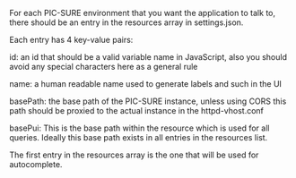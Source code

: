 For each PIC-SURE environment that you want the application to talk to, there should
be an entry in the resources array in settings.json. 

Each entry has 4 key-value pairs:

id: an id that should be a valid variable name in JavaScript, also you should avoid
any special characters here as a general rule

name: a human readable name used to generate labels and such in the UI

basePath: the base path of the PIC-SURE instance, unless using CORS
this path should be proxied to the actual instance in the httpd-vhost.conf

basePui: This is the base path within the resource which is used for all queries. Ideally this base path exists in all entries in the resources list.


The first entry in the resources array is the one that will be used for autocomplete.


